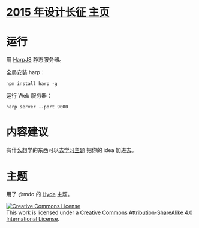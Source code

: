 # [2015 年设计长征 主页](http://besike.com/sketch)

# 运行

用 [HarpJS](http://harpjs.com/) 静态服务器。

全局安装 harp：

```
npm install harp -g
```

运行 Web 服务器：

```
harp server --port 9000
```

# 内容建议

有什么想学的东西可以去[学习主题](https://github.com/hayeah/30-days-of-design/wiki/%E5%AD%A6%E4%B9%A0%E4%B8%BB%E9%A2%98) 把你的 idea 加进去。

# 主题

用了 @mdo 的 [Hyde](http://andhyde.com/) 主题。

<a rel="license" href="http://creativecommons.org/licenses/by-sa/4.0/"><img alt="Creative Commons License" style="border-width:0" src="https://i.creativecommons.org/l/by-sa/4.0/88x31.png" /></a><br />This work is licensed under a <a rel="license" href="http://creativecommons.org/licenses/by-sa/4.0/">Creative Commons Attribution-ShareAlike 4.0 International License</a>.